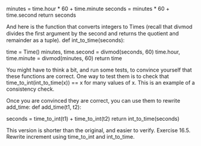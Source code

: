 minutes = time.hour * 60 + time.minute seconds = minutes * 60 + time.second return seconds

And here is the function that converts integers to Times (recall that divmod divides the ﬁrst argument by the second and returns the quotient and remainder as a tuple). def int_to_time(seconds):

time = Time() minutes, time.second = divmod(seconds, 60) time.hour, time.minute = divmod(minutes, 60) return time

You might have to think a bit, and run some tests, to convince yourself that these functions are correct. One way to test them is to check that time_to_int(int_to_time(x)) == x for many values of x. This is an example of a consistency check.

Once you are convinced they are correct, you can use them to rewrite add_time: def add_time(t1, t2):

seconds = time_to_int(t1) + time_to_int(t2) return int_to_time(seconds)

This version is shorter than the original, and easier to verify. Exercise 16.5. Rewrite increment using time_to_int and int_to_time.